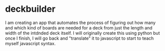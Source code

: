 # deckbuilder

I am creating an app that automates the process of figuring out how many and which kind of boards are needed for a deck
from just the length and width of the intdnded deck itself. I will originally create this using python but once I finish, I
will go back and "translate" it to javascript to start to teach myself javascript syntax.
